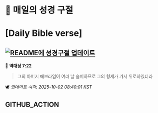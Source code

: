 # 🙏 매일의 성경 구절
# [Daily Bible verse]
## [![README에 성경구절 업데이트](https://github.com/DONGSUKA/first_test/actions/workflows/update-readme-bible.yml/badge.svg)](https://github.com/DONGSUKA/first_test/actions/workflows/update-readme-bible.yml)
<!-- START_BIBLE_VERSE -->
📖 **역대상 7:22**
> 그의 아버지 에브라임이 여러 날 슬퍼하므로 그의 형제가 가서 위로하였더라

🕊️ _업데이트 시각: 2025-10-02 08:40:01 KST_
  <!-- END_BIBLE_VERSE -->
## GITHUB_ACTION
